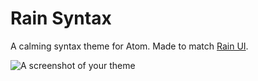 # Rain Syntax

A calming syntax theme for Atom. Made to match [Rain UI](https://github.com/nickpfisterer/rain-ui).

![A screenshot of your theme](https://dl.dropboxusercontent.com/u/3106750/github/rain-ui-screenshot.png)
